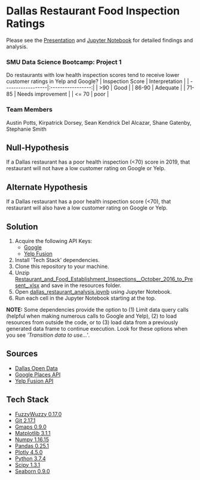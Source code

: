 # Dallas Restaurant Food Inspection Ratings
Please see the [Presentation](https://docs.google.com/presentation/d/19vpMZBbfNXPX9-6Qe1YxKYzE8sal83Mh1qw5A7lPuxI/edit#slide=id.p) and [Jupyter Notebook](https://github.com/kirpatrick/dallas-restaurant-analysis/blob/master/dallas_restaurant_analysis.ipynb) for detailed findings and analysis.
### SMU Data Science Bootcamp:  Project 1
Do restaurants with low health inspection scores tend to receive lower customer ratings in Yelp and Google?
| Inspection Score  | Interpretation    |
| ------------------|:-----------------:|
| >90               | Good              |
| 86-90             | Adequate          |
| 71-85             | Needs improvement |
| <= 70             | poor              |

### Team Members
Austin Potts, Kirpatrick Dorsey, Sean Kendrick Del Alcazar, Shane Gatenby, Stephanie Smith

## Null-Hypothesis
If a Dallas restaurant has a poor health inspection (<70) score in 2019, that restaurant will not have a low customer rating on Google or Yelp.

## Alternate Hypothesis
If a Dallas restaurant has a poor health inspection score  (<70), that restaurant will also have a low customer rating on Google or Yelp.

## Solution
1. Acquire the following API Keys:
    - [Google](https://developers.google.com/places/web-service/intro)
    - [Yelp Fusion](https://www.yelp.com/developers/documentation/v3)
2. Install 'Tech Stack' dependencies.
3. Clone this repository to your machine.
4. Unzip [Restaurant_and_Food_Establishment_Inspections__October_2016_to_Present_.xlsx](https://github.com/kirpatrick/dallas-restaurant-analysis/blob/master/resources/Restaurant_and_Food_Establishment_Inspections__October_2016_to_Present_.zip) and save in the resources folder.
5. Open [dallas_restaurant_analysis.ipynb](https://github.com/kirpatrick/dallas-restaurant-analysis/blob/master/dallas_restaurant_analysis.ipynb) using Jupyter Notebook.
6. Run each cell in the Jupyter Notebook starting at the top.

<b>NOTE:</b>  Some dependencies provide the option to (1) Limit data query calls (helpful when making numerous calls to Google and Yelp), (2) to load resources from outside the code, or to (3) load data from a previously generated data frame to continue execution.  Look for these options when you see *'Transition data to use...'*.

## Sources
- [Dallas Open Data](https://www.dallasopendata.com/browse?category=City+Services&provenance=official)
- [Google Places API](https://developers.google.com/places/web-service/intro)
- [Yelp Fusion API](https://www.yelp.com/developers/documentation/v3)

## Tech Stack
- [FuzzyWuzzy 0.17.0](https://www.geeksforgeeks.org/fuzzywuzzy-python-library/)
- [Git 2.17.1](https://git-scm.com/downloads)
- [Gmaps 0.9.0](https://jupyter-gmaps.readthedocs.io/en/latest/)
- [Matplotlib 3.1.1](https://matplotlib.org/)
- [Numpy 1.16.15](https://numpy.org/)
- [Pandas 0.25.1](https://pandas.pydata.org/)
- [Plotly 4.5.0](https://plot.ly/)
- [Python 3.7.4](https://www.anaconda.com/distribution/)
- [Scipy 1.3.1](https://www.scipy.org/)
- [Seaborn 0.9.0](https://seaborn.pydata.org/introduction.html)
